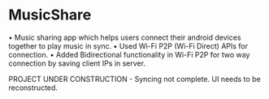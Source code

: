 # MusicShare
• Music sharing app which helps users connect their android devices together to play music in sync.
• Used Wi-Fi P2P (Wi-Fi Direct) APIs for connection.
• Added Bidirectional functionality in Wi-Fi P2P for two way connection by saving client IPs in server.

PROJECT UNDER CONSTRUCTION - 
Syncing not complete.
UI needs to be reconstructed.
